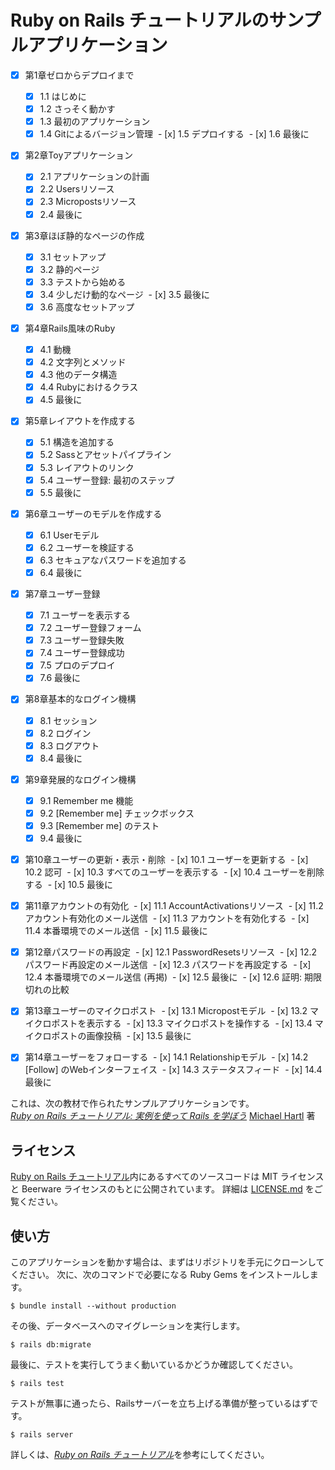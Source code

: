 # Ruby on Rails チュートリアルのサンプルアプリケーション

- [x] 第1章ゼロからデプロイまで
  - [x] 1.1 はじめに
  - [x] 1.2 さっそく動かす
  - [x] 1.3 最初のアプリケーション
  - [x] 1.4 Gitによるバージョン管理
  - [x] 1.5 デプロイする
  - [x] 1.6 最後に

- [x] 第2章Toyアプリケーション
  - [x] 2.1 アプリケーションの計画
  - [x] 2.2 Usersリソース
  - [x] 2.3 Micropostsリソース
  - [x] 2.4 最後に

- [x] 第3章ほぼ静的なページの作成
  - [x] 3.1 セットアップ
  - [x] 3.2 静的ページ
  - [x] 3.3 テストから始める
  - [x] 3.4 少しだけ動的なページ
  - [x] 3.5 最後に
  - [x] 3.6 高度なセットアップ

- [x] 第4章Rails風味のRuby
  - [x] 4.1 動機
  - [x] 4.2 文字列とメソッド
  - [x] 4.3 他のデータ構造
  - [x] 4.4 Rubyにおけるクラス
  - [x] 4.5 最後に

- [x] 第5章レイアウトを作成する
  - [x] 5.1 構造を追加する
  - [x] 5.2 Sassとアセットパイプライン
  - [x] 5.3 レイアウトのリンク
  - [x] 5.4 ユーザー登録: 最初のステップ
  - [x] 5.5 最後に

- [x] 第6章ユーザーのモデルを作成する
  - [x] 6.1 Userモデル
  - [x] 6.2 ユーザーを検証する
  - [x] 6.3 セキュアなパスワードを追加する
  - [x] 6.4 最後に

- [x] 第7章ユーザー登録
  - [x] 7.1 ユーザーを表示する
  - [x] 7.2 ユーザー登録フォーム
  - [x] 7.3 ユーザー登録失敗
  - [x] 7.4 ユーザー登録成功
  - [x] 7.5 プロのデプロイ
  - [x] 7.6 最後に

- [x] 第8章基本的なログイン機構
  - [x] 8.1 セッション
  - [x] 8.2 ログイン
  - [x] 8.3 ログアウト
  - [x] 8.4 最後に

- [x] 第9章発展的なログイン機構
  - [x] 9.1 Remember me 機能
  - [x] 9.2 [Remember me] チェックボックス
  - [x] 9.3 [Remember me] のテスト
  - [x] 9.4 最後に

- [x] 第10章ユーザーの更新・表示・削除
  - [x] 10.1 ユーザーを更新する
  - [x] 10.2 認可
  - [x] 10.3 すべてのユーザーを表示する
  - [x] 10.4 ユーザーを削除する
  - [x] 10.5 最後に

- [x] 第11章アカウントの有効化
  - [x] 11.1 AccountActivationsリソース
  - [x] 11.2 アカウント有効化のメール送信
  - [x] 11.3 アカウントを有効化する
  - [x] 11.4 本番環境でのメール送信
  - [x] 11.5 最後に

- [x] 第12章パスワードの再設定
  - [x] 12.1 PasswordResetsリソース
  - [x] 12.2 パスワード再設定のメール送信
  - [x] 12.3 パスワードを再設定する
  - [x] 12.4 本番環境でのメール送信 (再掲)
  - [x] 12.5 最後に
  - [x] 12.6 証明: 期限切れの比較

- [x] 第13章ユーザーのマイクロポスト
  - [x] 13.1 Micropostモデル
  - [x] 13.2 マイクロポストを表示する
  - [x] 13.3 マイクロポストを操作する
  - [x] 13.4 マイクロポストの画像投稿
  - [x] 13.5 最後に

- [x] 第14章ユーザーをフォローする
  - [x] 14.1 Relationshipモデル
  - [x] 14.2 [Follow] のWebインターフェイス
  - [x] 14.3 ステータスフィード
  - [x] 14.4 最後に



これは、次の教材で作られたサンプルアプリケーションです。   
[*Ruby on Rails チュートリアル: 実例を使って Rails を学ぼう*](http://railstutorial.jp/)
[Michael Hartl](http://www.michaelhartl.com/) 著

## ライセンス

[Ruby on Rails チュートリアル](http://railstutorial.jp/)内にあるすべてのソースコードは
MIT ライセンスと Beerware ライセンスのもとに公開されています。
詳細は [LICENSE.md](LICENSE.md) をご覧ください。

## 使い方

このアプリケーションを動かす場合は、まずはリポジトリを手元にクローンしてください。
次に、次のコマンドで必要になる Ruby Gems をインストールします。

```
$ bundle install --without production
```

その後、データベースへのマイグレーションを実行します。

```
$ rails db:migrate
```

最後に、テストを実行してうまく動いているかどうか確認してください。

```
$ rails test
```

テストが無事に通ったら、Railsサーバーを立ち上げる準備が整っているはずです。

```
$ rails server
```

詳しくは、[*Ruby on Rails チュートリアル*](http://railstutorial.jp/)を参考にしてください。
